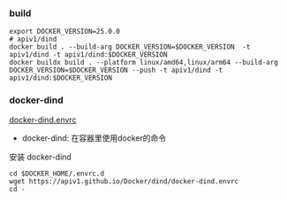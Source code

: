 ### build

```shell
export DOCKER_VERSION=25.0.0
# apiv1/dind
docker build . --build-arg DOCKER_VERSION=$DOCKER_VERSION  -t apiv1/dind -t apiv1/dind:$DOCKER_VERSION
docker buildx build . --platform linux/amd64,linux/arm64 --build-arg DOCKER_VERSION=$DOCKER_VERSION --push -t apiv1/dind -t apiv1/dind:$DOCKER_VERSION
```

### docker-dind
[docker-dind.envrc](./docker-dind.envrc)
* docker-dind: 在容器里使用docker的命令

安装 docker-dind
```shell
cd $DOCKER_HOME/.envrc.d
wget https://apiv1.github.io/Docker/dind/docker-dind.envrc
cd -
```